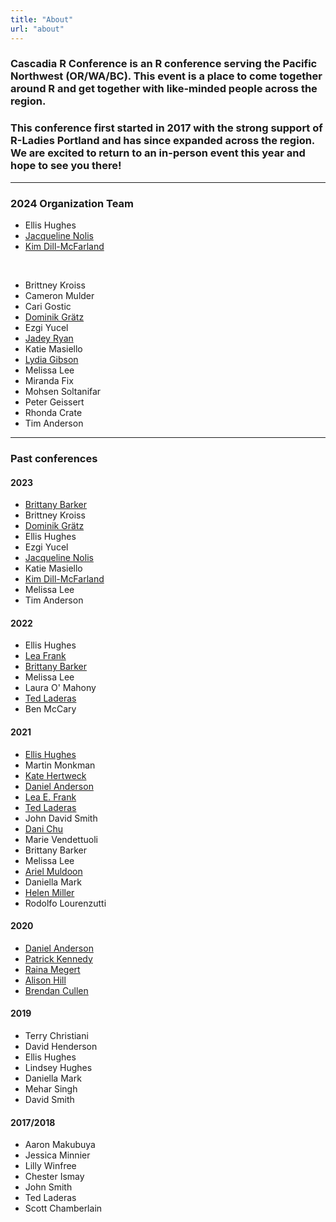 ```yaml
---
title: "About"
url: "about"
---
```


<h3>Cascadia R Conference is an R conference serving the Pacific Northwest (OR/WA/BC).
This event is a place to come together around R and get together with like-minded people across
the region.</h3>

<h3>This conference first started in 2017 with the strong support of R-Ladies Portland and
has since expanded across the region. We are excited to return to an in-person event 
this year and hope to see you there!</h3>

***

### 2024 Organization Team

+ Ellis Hughes
+ [Jacqueline Nolis](https://jnolis.com/)
+ [Kim Dill-McFarland](https://kdillmcfarland.github.io/)

<br>

+ Brittney Kroiss
+ Cameron Mulder
+ Cari Gostic
+ [Dominik Grätz](https://www.researchgate.net/profile/Dominik-Graetz-2)
+ Ezgi Yucel
+ [Jadey Ryan](https://jadeyryan.com)
+ Katie Masiello
+ [Lydia Gibson](https://lgibson7.quarto.pub/once-upon-a-time-series/about.html)
+ Melissa Lee
+ Miranda Fix
+ Mohsen Soltanifar
+ Peter Geissert
+ Rhonda Crate
+ Tim Anderson

***
### Past conferences
#### 2023

+ [Brittany Barker](http://brittanysbarker.org)
+ Brittney Kroiss
+ [Dominik Grätz](https://www.researchgate.net/profile/Dominik-Graetz-2)
+ Ellis Hughes
+ Ezgi Yucel
+ [Jacqueline Nolis](https://jnolis.com/)
+ Katie Masiello
+ [Kim Dill-McFarland](https://kdillmcfarland.github.io/)
+ Melissa Lee
+ Tim Anderson

#### 2022

+ Ellis Hughes
+ [Lea Frank](https://lea-frank.netlify.app/)
+ [Brittany Barker](http://brittanysbarker.org)
+ Melissa Lee
+ Laura O' Mahony
+ [Ted Laderas](https://laderast.github.io )
+ Ben McCary

#### 2021

+ [Ellis Hughes](http://twitter.com/thebioengineer)
+ Martin Monkman
+ [Kate Hertweck](http://katehertweck.com)
+ [Daniel Anderson](https://www.datalorax.com/about/)
+ [Lea E. Frank](https://github.com/lfrank14)
+ [Ted Laderas](https://laderast.github.io)
+ John David Smith
+ [Dani Chu](https://danichusfu.github.io/)
+ Marie Vendettuoli
+ Brittany Barker
+ Melissa Lee
+ [Ariel Muldoon](https://aosmith.rbind.io/)
+ Daniella Mark
+ [Helen Miller](https://github.com/helenmiller16)
+ Rodolfo Lourenzutti

#### 2020

+ [Daniel Anderson](https://www.datalorax.com/about/)
+ [Patrick Kennedy](https://ctl.uoregon.edu/about/staff/patrick-kennedy)
+ [Raina Megert](https://education.uoregon.edu/people/faculty/rainam)
+ [Alison Hill](https://alison.rbind.io/)
+ [Brendan Cullen](https://bcullen.rbind.io/)

#### 2019

+ Terry Christiani
+ David Henderson
+ Ellis Hughes
+ Lindsey Hughes
+ Daniella Mark
+ Mehar Singh
+ David Smith


#### 2017/2018

+ Aaron Makubuya
+ Jessica Minnier
+ Lilly Winfree
+ Chester Ismay
+ John Smith
+ Ted Laderas
+ Scott Chamberlain







